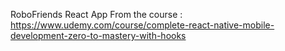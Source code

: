 RoboFriends React App
From the course : https://www.udemy.com/course/complete-react-native-mobile-development-zero-to-mastery-with-hooks
